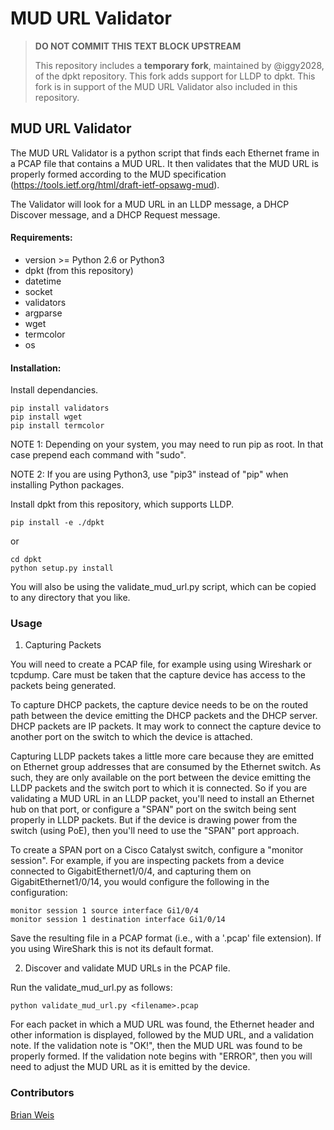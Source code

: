 # MUD URL Validator

> **DO NOT COMMIT THIS TEXT BLOCK UPSTREAM**
>
> This repository includes a **temporary fork**, maintained by @iggy2028, 
> of the dpkt repository. This fork adds support for LLDP to dpkt. This
> fork is in support of the MUD URL Validator also included in this
> repository.

MUD URL Validator
-----------------

The MUD URL Validator is a python script that finds each Ethernet frame in a 
PCAP file that contains a MUD URL. It then validates that the MUD URL is
properly formed according to the MUD specification
(https://tools.ietf.org/html/draft-ietf-opsawg-mud).

The Validator will look for a MUD URL in an LLDP message, 
a DHCP Discover message, and a DHCP Request message.

#### Requirements:
* version >= Python 2.6 or Python3
* dpkt (from this repository)
* datetime
* socket
* validators
* argparse
* wget
* termcolor
* os

#### Installation:

Install dependancies.

	pip install validators
	pip install wget
	pip install termcolor

NOTE 1: Depending on your system, you may need to run pip as root. In that 
case prepend each command with "sudo".

NOTE 2: If you are using Python3, use "pip3" instead of "pip" when installing Python packages.
	

Install dpkt from this repository, which supports LLDP.

	pip install -e ./dpkt

or 

	cd dpkt
	python setup.py install

You will also be using the validate_mud_url.py script, which can be copied to any
directory that you like.

### Usage

1. Capturing Packets

You will need to create a PCAP file, for example using using Wireshark or
tcpdump.  Care must be taken that the capture device has access to the
packets being generated. 

To capture DHCP packets, the capture device needs to be on the routed path 
between the device emitting the DHCP packets and the DHCP server. 
DHCP packets are IP packets. It may work to connect the capture device 
to another port on the switch to which the device is attached.

Capturing LLDP packets takes a little more care because they are emitted 
on Ethernet group addresses that are consumed by the Ethernet switch. As such,
they are only available on the port between the device emitting the LLDP 
packets and the switch port to which it is connected. So if you are 
validating a MUD URL in an LLDP packet, you'll need to install an Ethernet 
hub on that port, or configure a "SPAN" port on the switch 
being sent properly in LLDP packets. But if the device is drawing power 
from the switch (using PoE), then you'll need to use the "SPAN" port approach.

To create a SPAN port on a Cisco Catalyst switch, configure a 
"monitor session". For example, if you are inspecting packets from a device
connected to GigabitEthernet1/0/4, and capturing them on
GigabitEthernet1/0/14, you would configure the following in the configuration:

	monitor session 1 source interface Gi1/0/4
	monitor session 1 destination interface Gi1/0/14

Save the resulting file in a PCAP format (i.e., with a '.pcap' file
extension). If you using WireShark this is not its default format.

2. Discover and validate MUD URLs in the PCAP file.

Run the validate_mud_url.py as follows:

	python validate_mud_url.py <filename>.pcap

For each packet in which a MUD URL was found, the Ethernet header and other
information is displayed, followed by the MUD URL, and a validation note. If
the validation note is "OK!", then the MUD URL was found to be properly
formed. If the validation note begins with "ERROR", then you will need to
adjust the MUD URL as it is emitted by the device.

### Contributors
[Brian Weis](https://github.com/iggy2028)

